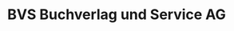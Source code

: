 ---
title: "BVS Buchverlag und Service AG"
url: /rapperswil/bvs-buchverlag-und-service-ag/
shop: Bücher
---